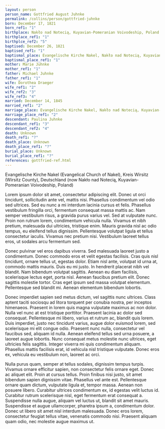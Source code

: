 ```yaml
---
layout: person
person_name: Gottfried August Juhnke
permalink: /collins/person/gottfried-juhnke
born: December 17, 1821
born_ref1: "1"
birthplace: Nakło nad Notecią, Kuyavian-Pomeranian Voivodeship, Poland
birthplace_ref1: "1"
birthplce_ref2: "5"
baptised: December 26, 1821
baptised_ref1: "1"
baptismal_place: Evangelische Kirche Nakel, Nakło nad Notecią, Kuyavian-Pomeranian Voivodeship, Poland
baptismal_place_ref1: "1"
mother: Marie Juhnke
mother_ref1: "1"
father: Michael Juhnke
father_ref1: "1"
wife: Dorothea Draeger
wife_ref1: "2"
wife_ref2: "3"
wife_ref3: "4"
married: December 14, 1845
married_ref1: "2"
marriage_place: Evangelische Kirche Nakel, Nakło nad Notecią, Kuyavian-Pomeranian Voivodeship, Poland
marriage_place_ref1: "2"
descendant: Paulina Juhnke
descendant_ref1: "3"
descendant_ref2: "4"
death: Unknown
death_ref1: "?"
death_place: Unknown
death_place_ref1: "?"
burial_place: Unknown
burial_place_ref1: "?"
references: gottfried-ref.html
---
```


Evangelische Kirche Nakel (Evangelical Church of Nakel), Kreis Wirsitz (Wirsitz County), Deutschland (now Nakło nad Notecią, Kuyavian-Pomeranian Voivodeship, Poland)

Lorem ipsum dolor sit amet, consectetur adipiscing elit. Donec ut orci tincidunt, sollicitudin ante vel, mattis nisi. Phasellus condimentum vel odio sed ultrices. Sed eu nunc a mi interdum lacinia cursus et felis. Phasellus vestibulum fringilla orci, fermentum consequat massa mattis ac. Nam semper vestibulum risus, a gravida purus varius vel. Sed at vulputate nunc. Proin non rutrum lorem, condimentum vehicula nulla. Vivamus et nibh pretium, malesuada dui ultricies, tristique enim. Mauris gravida nisl ac odio tempus, eu eleifend tellus dignissim. Pellentesque volutpat ligula et tellus consectetur iaculis. Vivamus nec pretium nisi. Vestibulum laoreet tellus eros, ut sodales arcu fermentum sed.

Donec pulvinar vel eros dapibus viverra. Sed malesuada laoreet justo a condimentum. Donec commodo eros et velit egestas facilisis. Cras quis nisl tincidunt, ornare tellus ut, egestas dolor. Etiam nisl ante, volutpat id urna at, commodo mattis mauris. Duis eu mi justo. In hendrerit placerat nibh vel blandit. Nam bibendum volutpat sagittis. Aenean eu diam facilisis, scelerisque lectus eget, porta nisl. Aenean faucibus pretium elit. Donec sagittis molestie tortor. Cras eget ipsum sed massa volutpat elementum. Pellentesque sed blandit mi. Aenean elementum bibendum lobortis.

Donec imperdiet sapien sed metus dictum, vel sagittis nunc ultrices. Class aptent taciti sociosqu ad litora torquent per conubia nostra, per inceptos himenaeos. Praesent in lorem quis magna vulputate maximus ac non dolor. Nulla vel nunc at est tristique porttitor. Praesent lacinia ac dolor sed consequat. Pellentesque mi libero, varius et rutrum ac, blandit quis lorem. Duis imperdiet, justo nec tincidunt varius, augue dolor euismod lorem, sed scelerisque mi elit congue odio. Praesent nunc nulla, consectetur vel faucibus sed, aliquam id nulla. Aenean eleifend tellus sed urna posuere, a laoreet augue lobortis. Nunc consequat metus molestie nunc ultrices, eget ultricies felis sagittis. Integer viverra mi quis condimentum aliquam. Phasellus mattis facilisis erat, id vehicula nisl tristique vulputate. Donec eros ex, vehicula eu vestibulum non, laoreet ac orci.

Nulla purus quam, semper at tellus sodales, dignissim tempus turpis. Vivamus ornare efficitur sapien, non consectetur felis ornare eget. Donec ac aliquet elit. Proin at cursus tellus. Proin finibus nisi justo, sit amet bibendum sapien dignissim vitae. Phasellus vel ante est. Pellentesque ornare quam dictum, vulputate ligula et, tempor massa. Aenean non posuere libero. Curabitur ultrices condimentum ex, id egestas velit luctus id. Curabitur rutrum scelerisque nisl, eget fermentum erat consequat a. Suspendisse nulla augue, aliquam vel luctus ut, blandit sit amet mauris. Suspendisse et augue ullamcorper, pharetra ipsum a, condimentum dolor. Donec ut libero sit amet nisl interdum malesuada. Donec eros lorem, consectetur feugiat tellus vitae, venenatis commodo nisi. Praesent aliquam quam odio, nec molestie augue maximus ut.
